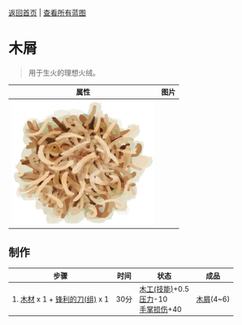 [返回首页](index.md)   |  [查看所有蓝图](blueprint.md)
# 木屑  
> 用于生火的理想火绒。  
  
  属性  |   图片   
 ----  |  ----:   
   |  ![](Sprite/Shavings.png)   
  
## 制作  
步骤  |  时间  |  状态  |  成品  
----  |  ----  |  ----  |  ----  
1. [木材](Wood.md) x 1 + [锋利的刀(组)](GpTag_CutterAdv.md) x 1  |  30分  |  [木工(技能)](Skill_Woodworking.md)+0.5<br>[压力](Stress.md)-10<br>[手掌损伤](HandDamage.md)+40  |  [木屑](WoodShavings.md)(4~6)  
